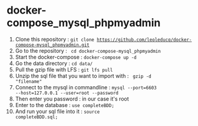 # docker-compose_mysql_phpmyadmin
1. Clone this repository : <code>git clone https://github.com/leoleducq/docker-compose-mysql_phpmyadmin.git </code>
2. Go to the repository : <code> cd docker-compose-mysql_phpmyadmin </code>
3. Start the docker-compose : <code>docker-compose up -d </code>
4. Go the data directory : <code>cd data/ </code>
5. Pull the gzip file with LFS : <code>git lfs pull</code>
6. Unzip the sql file that you want to import with : <code> gzip -d "filename" </code>
7. Connect to the mysql in commandline : <code>mysql --port=6603 --host=127.0.0.1 --user=root --password </code> 
8. Then enter you password : in our case it's root 
9. Enter to the database : <code>use completeBDD;</code> 
10. And run your sql file into it : <code>source completeBDD.sql;</code> 
